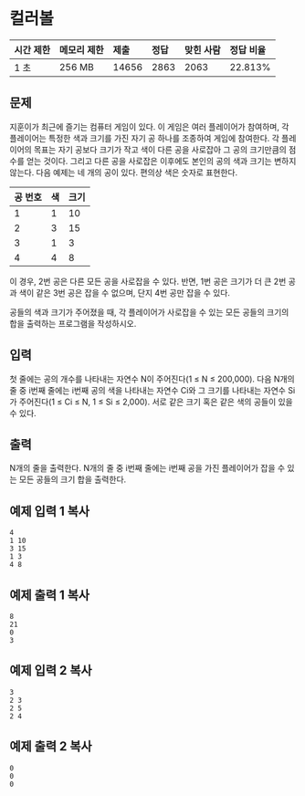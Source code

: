 # 컬러볼

| 시간 제한 | 메모리 제한 | 제출  | 정답 | 맞힌 사람 | 정답 비율 |
| :-------- | :---------- | :---- | :--- | :-------- | :-------- |
| 1 초      | 256 MB      | 14656 | 2863 | 2063      | 22.813%   |

## 문제

지훈이가 최근에 즐기는 컴퓨터 게임이 있다. 이 게임은 여러 플레이어가 참여하며, 각 플레이어는 특정한 색과 크기를 가진 자기 공 하나를 조종하여 게임에 참여한다. 각 플레이어의 목표는 자기 공보다 크기가 작고 색이 다른 공을 사로잡아 그 공의 크기만큼의 점수를 얻는 것이다. 그리고 다른 공을 사로잡은 이후에도 본인의 공의 색과 크기는 변하지 않는다. 다음 예제는 네 개의 공이 있다. 편의상 색은 숫자로 표현한다.

| 공 번호 | 색   | 크기 |
| :------ | :--- | :--- |
| 1       | 1    | 10   |
| 2       | 3    | 15   |
| 3       | 1    | 3    |
| 4       | 4    | 8    |

이 경우, 2번 공은 다른 모든 공을 사로잡을 수 있다. 반면, 1번 공은 크기가 더 큰 2번 공과 색이 같은 3번 공은 잡을 수 없으며, 단지 4번 공만 잡을 수 있다. 

공들의 색과 크기가 주어졌을 때, 각 플레이어가 사로잡을 수 있는 모든 공들의 크기의 합을 출력하는 프로그램을 작성하시오. 

## 입력

첫 줄에는 공의 개수를 나타내는 자연수 N이 주어진다(1 ≤ N ≤ 200,000). 다음 N개의 줄 중 i번째 줄에는 i번째 공의 색을 나타내는 자연수 Ci와 그 크기를 나타내는 자연수 Si가 주어진다(1 ≤ Ci ≤ N, 1 ≤ Si ≤ 2,000). 서로 같은 크기 혹은 같은 색의 공들이 있을 수 있다.

## 출력

N개의 줄을 출력한다. N개의 줄 중 i번째 줄에는 i번째 공을 가진 플레이어가 잡을 수 있는 모든 공들의 크기 합을 출력한다.

## 예제 입력 1 복사

```
4
1 10
3 15
1 3
4 8
```

## 예제 출력 1 복사

```
8
21
0
3
```

## 예제 입력 2 복사

```
3
2 3
2 5
2 4
```

## 예제 출력 2 복사

```
0
0
0
```
